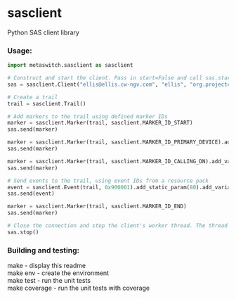 # sasclient
Python SAS client library

### Usage:

```python
import metaswitch.sasclient as sasclient

# Construct and start the client. Pass in start=False and call sas.start() to start manually
sas = sasclient.Client("ellis@ellis.cw-ngv.com", "ellis", "org.projectclearwater.20151201", "sas.cw-ngv.com")

# Create a trail
trail = sasclient.Trail()

# Add markers to the trail using defined marker IDs
marker = sasclient.Marker(trail, sasclient.MARKER_ID_START)
sas.send(marker)

marker = sasclient.Marker(trail, sasclient.MARKER_ID_PRIMARY_DEVICE).add_variable_param("012345678")
sas.send(marker)

marker = sasclient.Marker(trail, sasclient.MARKER_ID_CALLING_DN).add_variable_param("012345678")
sas.send(marker)

# Send events to the trail, using event IDs from a resource pack
event = sasclient.Event(trail, 0x900001).add_static_param(80).add_variable_params(["an.example.host", "POST"])
sas.send(event)

marker = sasclient.Marker(trail, sasclient.MARKER_ID_END)
sas.send(marker)

# Close the connection and stop the client's worker thread. The thread is a daemon, so this is optional.
sas.stop()
```

### Building and testing:

make - display this readme  
make env - create the environment  
make test - run the unit tests  
make coverage - run the unit tests with coverage  

